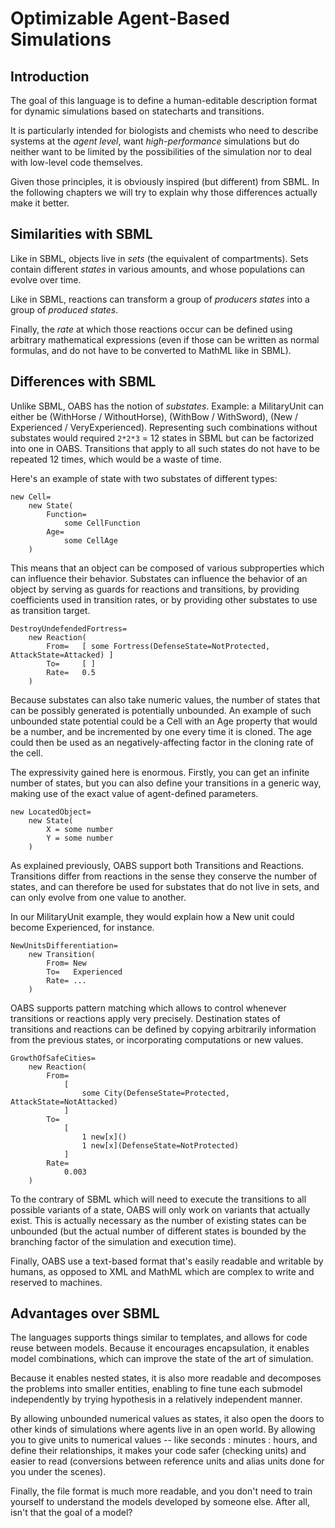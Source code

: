 Optimizable Agent-Based Simulations=====================================## IntroductionThe goal of this language is to define a human-editable description format for dynamic simulations based on statecharts and transitions.It is particularly intended for biologists and chemists who need to describe systems at the _agent level_, want _high-performance_ simulations but do neither want to be limited by the possibilities of the simulation nor to deal with low-level code themselves. Given those principles, it is obviously inspired (but different) from SBML. In the following chapters we will try to explain why those differences actually make it better.## Similarities with SBMLLike in SBML, objects live in _sets_ (the equivalent of compartments). Sets contain different _states_ in various amounts, and whose populations can evolve over time. Like in SBML, reactions can transform a group of _producers states_ into a group of _produced states_. Finally, the _rate_ at which those reactions occur can be defined using arbitrary mathematical expressions (even if those can be written as normal formulas, and do not have to be converted to MathML like in SBML).## Differences with SBMLUnlike SBML, OABS has the notion of _substates_. Example: a MilitaryUnit can either be (WithHorse / WithoutHorse), (WithBow / WithSword), (New / Experienced / VeryExperienced). Representing such combinations without substates would required `2*2*3` = 12 states in SBML but can be factorized into one in OABS. Transitions that apply to all such states do not have to be repeated 12 times, which would be a waste of time.Here's an example of state with two substates of different types:	new Cell=		new State(			Function=				some CellFunction			Age=				some CellAge		)This means that an object can be composed of various subproperties which can influence their behavior. Substates can influence the behavior of an object by serving as guards for reactions and transitions, by providing coefficients used in transition rates, or by providing other substates to use as transition target.	DestroyUndefendedFortress=		new Reaction(			From=   [ some Fortress(DefenseState=NotProtected, AttackState=Attacked) ]			To=     [ ]			Rate=   0.5		)Because substates can also take numeric values, the number of states that can be possibly generated is potentially unbounded. An example of such unbounded state potential could be a Cell with an Age property that would be a number, and be incremented by one every time it is cloned. The age could then be used as an negatively-affecting factor in the cloning rate of the cell. The expressivity gained here is enormous. Firstly, you can get an infinite number of states, but you can also define your transitions in a generic way, making use of the exact value of agent-defined parameters.	new LocatedObject=		new State(			X = some number			Y = some number		)As explained previously, OABS support both Transitions and Reactions. Transitions differ from reactions in the sense they conserve the number of states, and can therefore be used for substates that do not live in sets, and can only evolve from one value to another. In our MilitaryUnit example, they would explain how a New unit could become Experienced, for instance. 	NewUnitsDifferentiation=		new Transition(			From= New			To=   Experienced			Rate= ...		)OABS supports pattern matching which allows to control whenever transitions or reactions apply very precisely. Destination states of transitions and reactions can be defined by copying arbitrarily information from the previous states, or incorporating computations or new values.	GrowthOfSafeCities=		new Reaction(			From=				[					some City(DefenseState=Protected, AttackState=NotAttacked)				]			To=				[					1 new[x]()					1 new[x](DefenseState=NotProtected)				]			Rate=				0.003		)To the contrary of SBML which will need to execute the transitions to all possible variants of a state, OABS will only work on variants that actually exist. This is actually necessary as the number of existing states can be unbounded (but the actual number of different states is bounded by the branching factor of the simulation and execution time).Finally, OABS use a text-based format that's easily readable and writable by humans, as opposed to XML and MathML which are complex to write and reserved to machines.## Advantages over SBMLThe languages supports things similar to templates, and allows for code reuse between models. Because it encourages encapsulation, it enables model combinations, which can improve the state of the art of simulation.Because it enables nested states, it is also more readable and decomposes the problems into smaller entities, enabling to fine tune each submodel independently by trying hypothesis in a relatively independent manner.By allowing unbounded numerical values as states, it also open the doors to other kinds of simulations where agents live in an open world. By allowing you to give units to numerical values -- like seconds : minutes : hours, and define their relationships, it makes your code safer (checking units) and easier to read (conversions between reference units and alias units done for you under the scenes).Finally, the file format is much more readable, and you don't need to train yourself to understand the models developed by someone else. After all, isn't that the goal of a model?